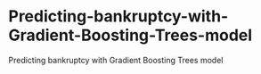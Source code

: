 # Predicting-bankruptcy-with-Gradient-Boosting-Trees-model
Predicting bankruptcy with Gradient Boosting Trees model
